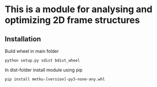 # This is a module for analysing and optimizing 2D frame structures

## Installation

Build wheel in main folder
```
python setup.py sdist bdist_wheel
```

In dist-folder install module using pip
```
pip install metku-[version]-py3-none-any.whl
```